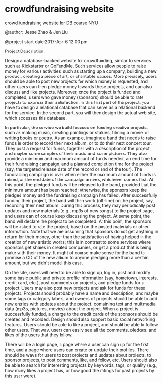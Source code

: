 # crowdfundraising website
crowd fundraising website for DB course NYU

@author: Jesse Zhao & Jen Liu

@project start date:2017-Apr-6 12:00 pm

Project Description:

Design a database-backed website for crowdfunding, similar to services such as Kickstarter or GoFundMe. Such services allow people to raise money for various activities, such as starting up a company, building a new product, creating a piece of art, or charitable causes. More precisely, users should be able to post new projects for which money is requested, and other users can then pledge money towards these projects, and can also discuss and like projects. Moreover, once the project is funded and completed, users who gave money (sponsors) should be able to rate projects to express their satisfaction. In this first part of the project, you have to design a relational database that can serve as a relational backend for the service. In the second part, you will then design the actual web site, which accesses this database.

In particular, the service we build focuses on funding creative projects, such as making music, creating paintings or statues, filming a movie, or writing books or poetry. As an example, imagine a band that needs to raise funds in order to record their next album, or to do their next concert tour. They post a request for funds, together with a description of the project, and maybe some samples of their music and some pictures. They also provide a minimum and maximum amount of funds needed, an end time for their fundraising campaign, and a planned completion time for the project (say, the targeted release date of the record or end of the tour). The fundraising campaign is over when either the maximum amount of funds is raised, or the end date of the campaign arrives, whichever comes first. At this point, the pledged funds will be released to the band, provided that the minimum amount has been reached; otherwise, the sponsors keep the pledged money and the fundraising campaign has failed. After successfully funding their project, the band will then work (off-line) on the project, say, recording their next album. During this process, they may periodically post updates and new materials (e.g., mp3s of new songs) to the project page, and users can of course keep discussing the project. At some point, the band will declare the project to be completed. At this point, the sponsors will be asked to rate the project, based on the posted materials or other information. Note that we are assuming that sponsors do not get anything in return for their money, other than the satisfaction of having helped in the creation of new artistic works; this is in contrast to some services where sponsors get shares in created companies, or get a product that is being make with their money. It might of course make sense for the band to promise a CD of the new album to anyone pledging more than a certain amount, but we didn't model this case.

On the site, users will need to be able to sign up, log in, post and modify some basic public and private profile information (say, hometown, interests, credit card, etc.), post comments on projects, and pledge funds for a project. Users may also post new projects and ask for funds for these projects. Projects should probably have a name and description, and maybe some tags or category labels, and owners of projects should be able to add new entries with updates about the project, containing text and multimedia data (mp3s, pictures, movies) about the project. When a project is successfully funded, a charge to the credit cards of the sponsors should be created and recorded. Design should also support basic social networking features. Users should be able to like a project, and should be able to follow other users. That way, users can easily see all the comments, pledges, and likes of the users that they follow.

There will be a login page, a page where a user can sign up for the first time, and a page where users can create or update their profiles. There should be ways for users to post projects and updates about projects, to sponsor projects, to post comments, like, and follow, etc. Users should also be able to search for interesting projects by keywords, tags, or quality (e.g., how many likes a project has, or how good the ratings for past projects by this user were).

